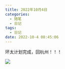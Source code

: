 ```yaml
---
title: 2022年10月4日
categories:
  - 随笔
  - 日记
tags:
  - 日记
date: 2022-10-4 08:45:06
---
```



环太计划完成，回杭州！！！

![](http://blog.feizhufanfan.top:18088/minio/images/blog/20230225173254.png)